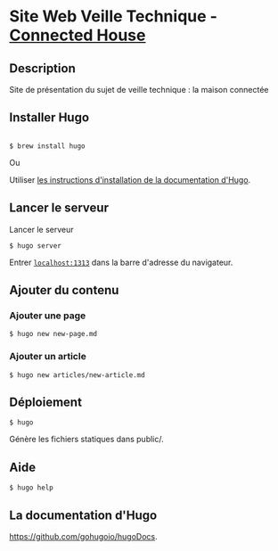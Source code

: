 # Site Web Veille Technique - [Connected House](https://bastou.github.io/connected-house/)

## Description ##

Site de présentation du sujet de veille technique : la maison connectée

## Installer Hugo 

```

$ brew install hugo

```
Ou

Utiliser [les instructions d'installation de la documentation d'Hugo](https://gohugo.io/overview/installing/).

## Lancer le serveur

Lancer le serveur 

    $ hugo server

Entrer [`localhost:1313`](https://localhost:1313) dans la barre d'adresse du navigateur.

## Ajouter du contenu

### Ajouter une page 

    $ hugo new new-page.md

### Ajouter un article

    $ hugo new articles/new-article.md

## Déploiement

    $ hugo

Génère les fichiers statiques dans public/.


## Aide

    $ hugo help

## La documentation d'Hugo

 https://github.com/gohugoio/hugoDocs. 


